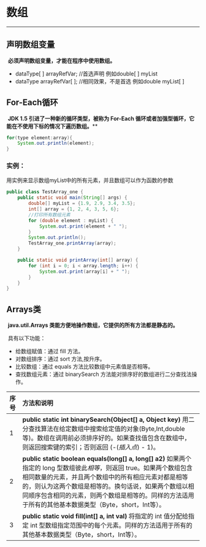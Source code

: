 # 数组

---

## 声明数组变量

​	**必须声明数组变量，才能在程序中使用数组。**

   - dataType[ ] arrayRefVar;  //首选声明   例如double[ ] myList
   - dataType arrayRefVar[ ];  //相同效果，不是首选  例如double myList[ ]



## For-Each循环

​	**JDK 1.5 引进了一种新的循环类型，被称为 For-Each 循环或者加强型循环，它能在不使用下标的情况下遍历数组。****

```java
for(type element:array){
	System.out.println(element);
}
```

### 	实例：

用实例来显示数组myList中的所有元素，并且数组可以作为函数的参数

```java
public class TestArray_one {
    public static void main(String[] args) {
        double[] myList = {1.9, 2.9, 3.4, 3.5};
        int[] array = {1, 2, 4, 3, 5, 6};
        //打印所有数组元素
        for (double element : myList) {
            System.out.print(element + " ");
        }
        System.out.println();
        TestArray_one.printArray(array);
    }

    public static void printArray(int[] array) {
        for (int i = 0; i < array.length; i++) {
            System.out.print(array[i] + " ");
        }
    }
}
```

## 

## Arrays类

​	**java.util.Arrays 类能方便地操作数组，它提供的所有方法都是静态的。**

​	具有以下功能：

   -  给数组赋值：通过 fill 方法。
   -  对数组排序：通过 sort 方法,按升序。
   -  比较数组：通过 equals 方法比较数组中元素值是否相等。
   -  查找数组元素：通过 binarySearch 方法能对排序好的数组进行二分查找法操作。

| 序号 | 方法和说明                                                   |
| :--- | :----------------------------------------------------------- |
| 1    | **public static int binarySearch(Object[] a, Object key)** 用二分查找算法在给定数组中搜索给定值的对象(Byte,Int,double等)。数组在调用前必须排序好的。如果查找值包含在数组中，则返回搜索键的索引；否则返回 (-(*插入点*) - 1)。 |
| 2    | **public static boolean equals(long[] a, long[] a2)** 如果两个指定的 long 型数组彼此*相等*，则返回 true。如果两个数组包含相同数量的元素，并且两个数组中的所有相应元素对都是相等的，则认为这两个数组是相等的。换句话说，如果两个数组以相同顺序包含相同的元素，则两个数组是相等的。同样的方法适用于所有的其他基本数据类型（Byte，short，Int等）。 |
| 3    | **public static void fill(int[] a, int val)** 将指定的 int 值分配给指定 int 型数组指定范围中的每个元素。同样的方法适用于所有的其他基本数据类型（Byte，short，Int等）。 |

